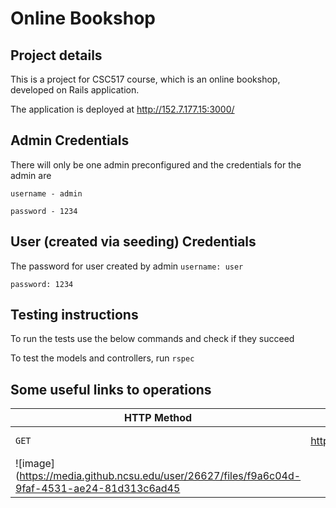 # Online Bookshop

## Project details
This is a project for CSC517 course, which is an online bookshop, developed on Rails application.

The application is deployed at http://152.7.177.15:3000/

## Admin Credentials 

There will only be one admin preconfigured and the credentials for the admin are

`username - admin`

`password - 1234`

## User (created via seeding) Credentials 

The password for user created by admin 
`username: user`

`password: 1234`

## Testing instructions

To run the tests use the below commands and check if they succeed

To test the models and controllers, run
`rspec`

## Some useful links to operations
|HTTP Method|URL|Description|
|---|---|---|
|`GET`|http://152.7.177.15:3000/books | View all books |
|![image](https://media.github.ncsu.edu/user/26627/files/f9a6c04d-9faf-4531-ae24-81d313c6ad45|||
